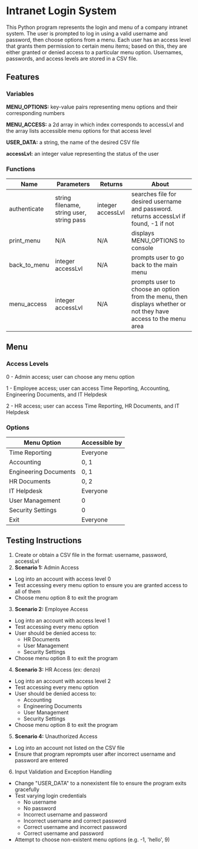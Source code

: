 # Intranet Login System
This Python program represents the login and menu of a company intranet system. The user is prompted to log in using a valid username and password, then choose options from a menu. Each user has an access level that grants them permission to certain menu items; based on this, they are either granted or denied access to a particular menu option. Usernames, passwords, and access levels are stored in a CSV file.

## Features
### Variables
**MENU_OPTIONS:** key-value pairs representing menu options and their corresponding numbers

**MENU_ACCESS:** a 2d array in which index corresponds to accessLvl and the array lists accessible menu options for that access level

**USER_DATA:** a string, the name of the desired CSV file

**accessLvl:** an integer value representing the status of the user

### Functions
| Name | Parameters | Returns | About |
| --- | --- | --- | --- |
| authenticate | string filename, string user, string pass | integer accessLvl | searches file for desired username and password. returns accessLvl if found, -1 if not |
| print_menu | N/A | N/A | displays MENU_OPTIONS to console |
| back_to_menu | integer accessLvl | N/A | prompts user to go back to the main menu |
| menu_access | integer accessLvl | N/A | prompts user to choose an option from the menu, then displays whether or not they have access to the menu area |


## Menu
### Access Levels
0 - Admin access; user can choose any menu option

1 - Employee access; user can access Time Reporting, Accounting, Engineering Documents, and IT Helpdesk

2 - HR access; user can access Time Reporting, HR Documents, and IT Helpdesk

### Options
| Menu Option | Accessible by |
| --- | --- |
| Time Reporting | Everyone |
| Accounting | 0, 1 |
| Engineering Documents | 0, 1 |
| HR Documents | 0, 2 |
| IT Helpdesk | Everyone |
| User Management | 0 |
| Security Settings | 0 |
| Exit | Everyone |

## Testing Instructions
1. Create or obtain a CSV file in the format: username, password, accessLvl
2. **Scenario 1:** Admin Access
- Log into an account with access level 0
- Test accessing every menu option to ensure you are granted access to all of them
- Choose menu option 8 to exit the program
3. **Scenario 2:** Employee Access
- Log into an account with access level 1
- Test accessing every menu option
- User should be denied access to:
  - HR Documents
  - User Management
  - Security Settings
- Choose menu option 8 to exit the program
4. **Scenario 3:** HR Access (ex: denzo)
- Log into an account with access level 2
- Test accessing every menu option
- User should be denied access to:
  - Accounting
  - Engineering Documents
  - User Management
  - Security Settings
- Choose menu option 8 to exit the program
5. **Scenario 4:** Unauthorized Access
- Log into an account not listed on the CSV file
- Ensure that program reprompts user after incorrect username and password are entered
6. Input Validation and Exception Handling
- Change "USER_DATA" to a nonexistent file to ensure the program exits gracefully
- Test varying login credentials
  - No username
  - No password
  - Incorrect username and password
  - Incorrect username and correct password
  - Correct username and incorrect password
  - Correct username and password
- Attempt to choose non-existent menu options (e.g. -1, 'hello', 9)
